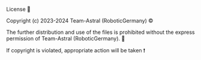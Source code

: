 License 🔗

Copyright (c) 2023-2024 Team-Astral (RoboticGermany) ©

The further distribution and use of the files is prohibited without the express permission of Team-Astral (RoboticGermany). 🔐

If copyright is violated, appropriate action will be taken ❗

